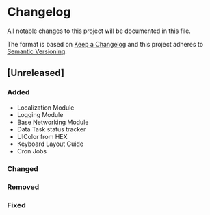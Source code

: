 # Changelog
All notable changes to this project will be documented in this file.

The format is based on [Keep a Changelog](http://keepachangelog.com/en/1.0.0/)
and this project adheres to [Semantic Versioning](http://semver.org/spec/v2.0.0.html).

## [Unreleased]
### Added
- Localization Module
- Logging Module
- Base Networking Module
- Data Task status tracker
- UIColor from HEX
- Keyboard Layout Guide
- Cron Jobs

### Changed

### Removed

### Fixed
